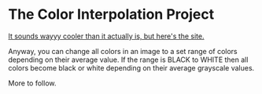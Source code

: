 # The Color Interpolation Project

[It sounds wayyy cooler than it actually is, but here's the site.](https://robo-mop.github.io/ColorInterpolation/)

Anyway, you can change all colors in an image to a set range of colors depending on their average value. If the range is BLACK to WHITE then all colors become black or white depending on their average grayscale values. 

More to follow.